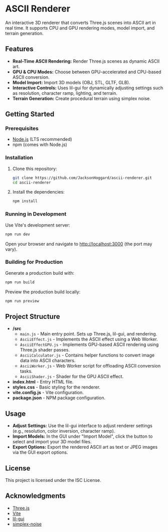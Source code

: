 # ASCII Renderer

An interactive 3D renderer that converts Three.js scenes into ASCII art in real time. It supports CPU and GPU rendering modes, model import, and terrain generation.

## Features

- **Real-Time ASCII Rendering:** Render Three.js scenes as dynamic ASCII art.
- **GPU & CPU Modes:** Choose between GPU-accelerated and CPU-based ASCII conversion.
- **Model Import:** Import 3D models (OBJ, STL, GLTF, GLB).
- **Interactive Controls:** Uses lil-gui for dynamically adjusting settings such as resolution, character ramp, lighting, and terrain.
- **Terrain Generation:** Create procedural terrain using simplex noise.

## Getting Started

### Prerequisites

- [Node.js](https://nodejs.org/) (LTS recommended)
- npm (comes with Node.js)

### Installation

1. Clone this repository:
   ```bash
   git clone https://github.com/JacksonHoggard/ascii-renderer.git
   cd ascii-renderer
   ```

2. Install the dependencies:
   ```bash
   npm install
   ```

### Running in Development

Use Vite's development server:
```bash
npm run dev
```
Open your browser and navigate to [http://localhost:3000](http://localhost:3000) (the port may vary).

### Building for Production

Generate a production build with:
```bash
npm run build
```

Preview the production build locally:
```bash
npm run preview
```

## Project Structure

- **/src**
  - `main.js` - Main entry point. Sets up Three.js, lil-gui, and rendering.
  - `AsciiEffect.js` - Implements the ASCII effect using a Web Worker.
  - `AsciiEffectGPU.js` - Implements GPU-based ASCII rendering using Three.js shader passes.
  - `AsciiCalculator.js` - Contains helper functions to convert image data into ASCII characters.
  - `AsciiWorker.js` - Web Worker script for offloading ASCII conversion tasks.
  - `AsciiShader.js` - Shader for the GPU ASCII effect.
- **index.html** - Entry HTML file.
- **styles.css** - Basic styling for the renderer.
- **vite.config.js** - Vite configuration.
- **package.json** - NPM package configuration.

## Usage

- **Adjust Settings:** Use the lil-gui interface to adjust renderer settings (e.g., resolution, color inversion, character ramp).
- **Import Models:** In the GUI under "Import Model", click the button to select and import your 3D model files.
- **Export Options:** Export the rendered ASCII art as text or JPEG images via the GUI export options.

## License

This project is licensed under the ISC License.

## Acknowledgments

- [Three.js](https://threejs.org/)
- [Vite](https://vitejs.dev/)
- [lil-gui](https://lil-gui.georgealways.com/)
- [simplex-noise](https://github.com/jwagner/simplex-noise.js)